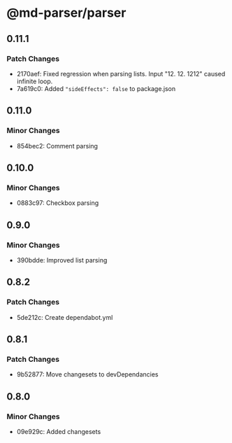 # @md-parser/parser

## 0.11.1

### Patch Changes

- 2170aef: Fixed regression when parsing lists.
  Input "12. 12. 1212" caused infinite loop.
- 7a619c0: Added `"sideEffects": false` to package.json

## 0.11.0

### Minor Changes

- 854bec2: Comment parsing

## 0.10.0

### Minor Changes

- 0883c97: Checkbox parsing

## 0.9.0

### Minor Changes

- 390bdde: Improved list parsing

## 0.8.2

### Patch Changes

- 5de212c: Create dependabot.yml

## 0.8.1

### Patch Changes

- 9b52877: Move changesets to devDependancies

## 0.8.0

### Minor Changes

- 09e929c: Added changesets

